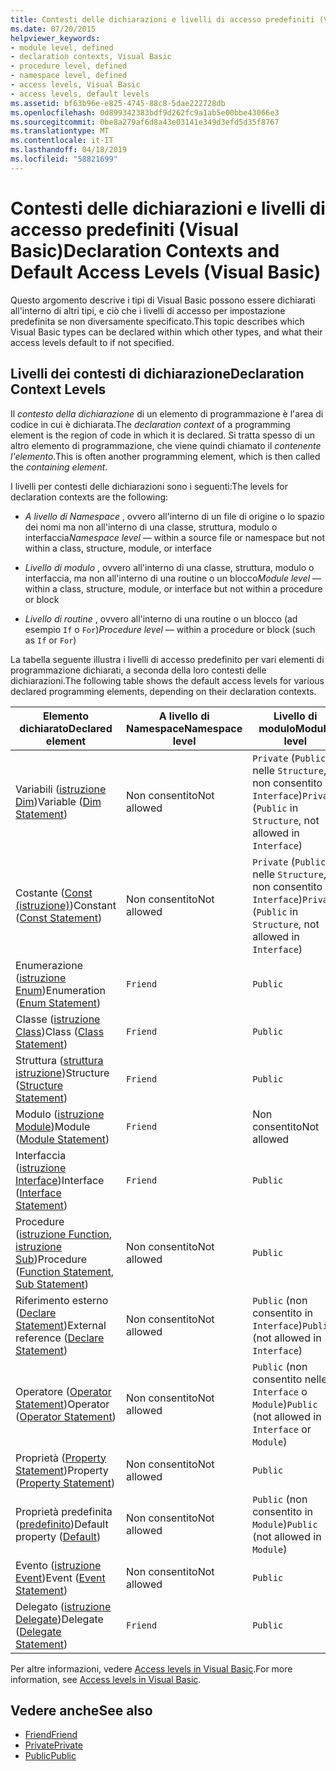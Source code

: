```yaml
---
title: Contesti delle dichiarazioni e livelli di accesso predefiniti (Visual Basic)
ms.date: 07/20/2015
helpviewer_keywords:
- module level, defined
- declaration contexts, Visual Basic
- procedure level, defined
- namespace level, defined
- access levels, Visual Basic
- access levels, default levels
ms.assetid: bf63b96e-e825-4745-88c8-5dae222728db
ms.openlocfilehash: 0d899342383bdf9d262fc9a1ab5e00bbe43066e3
ms.sourcegitcommit: 0be8a279af6d8a43e03141e349d3efd5d35f8767
ms.translationtype: MT
ms.contentlocale: it-IT
ms.lasthandoff: 04/18/2019
ms.locfileid: "58821699"
---
```

# <a name="declaration-contexts-and-default-access-levels-visual-basic"></a><span data-ttu-id="46dd7-102">Contesti delle dichiarazioni e livelli di accesso predefiniti (Visual Basic)</span><span class="sxs-lookup"><span data-stu-id="46dd7-102">Declaration Contexts and Default Access Levels (Visual Basic)</span></span>
<span data-ttu-id="46dd7-103">Questo argomento descrive i tipi di Visual Basic possono essere dichiarati all'interno di altri tipi, e ciò che i livelli di accesso per impostazione predefinita se non diversamente specificato.</span><span class="sxs-lookup"><span data-stu-id="46dd7-103">This topic describes which Visual Basic types can be declared within which other types, and what their access levels default to if not specified.</span></span>  
  
## <a name="declaration-context-levels"></a><span data-ttu-id="46dd7-104">Livelli dei contesti di dichiarazione</span><span class="sxs-lookup"><span data-stu-id="46dd7-104">Declaration Context Levels</span></span>  
 <span data-ttu-id="46dd7-105">Il *contesto della dichiarazione* di un elemento di programmazione è l'area di codice in cui è dichiarata.</span><span class="sxs-lookup"><span data-stu-id="46dd7-105">The *declaration context* of a programming element is the region of code in which it is declared.</span></span> <span data-ttu-id="46dd7-106">Si tratta spesso di un altro elemento di programmazione, che viene quindi chiamato il *contenente l'elemento*.</span><span class="sxs-lookup"><span data-stu-id="46dd7-106">This is often another programming element, which is then called the *containing element*.</span></span>  
  
 <span data-ttu-id="46dd7-107">I livelli per contesti delle dichiarazioni sono i seguenti:</span><span class="sxs-lookup"><span data-stu-id="46dd7-107">The levels for declaration contexts are the following:</span></span>  
  
-   <span data-ttu-id="46dd7-108">*A livello di Namespace* , ovvero all'interno di un file di origine o lo spazio dei nomi ma non all'interno di una classe, struttura, modulo o interfaccia</span><span class="sxs-lookup"><span data-stu-id="46dd7-108">*Namespace level* — within a source file or namespace but not within a class, structure, module, or interface</span></span>  
  
-   <span data-ttu-id="46dd7-109">*Livello di modulo* , ovvero all'interno di una classe, struttura, modulo o interfaccia, ma non all'interno di una routine o un blocco</span><span class="sxs-lookup"><span data-stu-id="46dd7-109">*Module level* — within a class, structure, module, or interface but not within a procedure or block</span></span>  
  
-   <span data-ttu-id="46dd7-110">*Livello di routine* , ovvero all'interno di una routine o un blocco (ad esempio `If` o `For`)</span><span class="sxs-lookup"><span data-stu-id="46dd7-110">*Procedure level* — within a procedure or block (such as `If` or `For`)</span></span>  
  
 <span data-ttu-id="46dd7-111">La tabella seguente illustra i livelli di accesso predefinito per vari elementi di programmazione dichiarati, a seconda della loro contesti delle dichiarazioni.</span><span class="sxs-lookup"><span data-stu-id="46dd7-111">The following table shows the default access levels for various declared programming elements, depending on their declaration contexts.</span></span>  
  
|<span data-ttu-id="46dd7-112">Elemento dichiarato</span><span class="sxs-lookup"><span data-stu-id="46dd7-112">Declared element</span></span>|<span data-ttu-id="46dd7-113">A livello di Namespace</span><span class="sxs-lookup"><span data-stu-id="46dd7-113">Namespace level</span></span>|<span data-ttu-id="46dd7-114">Livello di modulo</span><span class="sxs-lookup"><span data-stu-id="46dd7-114">Module level</span></span>|<span data-ttu-id="46dd7-115">Livello di routine</span><span class="sxs-lookup"><span data-stu-id="46dd7-115">Procedure level</span></span>|  
|----------------------|---------------------|------------------|---------------------|  
|<span data-ttu-id="46dd7-116">Variabili ([istruzione Dim](../../../visual-basic/language-reference/statements/dim-statement.md))</span><span class="sxs-lookup"><span data-stu-id="46dd7-116">Variable ([Dim Statement](../../../visual-basic/language-reference/statements/dim-statement.md))</span></span>|<span data-ttu-id="46dd7-117">Non consentito</span><span class="sxs-lookup"><span data-stu-id="46dd7-117">Not allowed</span></span>|<span data-ttu-id="46dd7-118">`Private` (`Public` nelle `Structure`, non consentito in `Interface`)</span><span class="sxs-lookup"><span data-stu-id="46dd7-118">`Private` (`Public` in `Structure`, not allowed in `Interface`)</span></span>|`Public`|  
|<span data-ttu-id="46dd7-119">Costante ([Const (istruzione)](../../../visual-basic/language-reference/statements/const-statement.md))</span><span class="sxs-lookup"><span data-stu-id="46dd7-119">Constant ([Const Statement](../../../visual-basic/language-reference/statements/const-statement.md))</span></span>|<span data-ttu-id="46dd7-120">Non consentito</span><span class="sxs-lookup"><span data-stu-id="46dd7-120">Not allowed</span></span>|<span data-ttu-id="46dd7-121">`Private` (`Public` nelle `Structure`, non consentito in `Interface`)</span><span class="sxs-lookup"><span data-stu-id="46dd7-121">`Private` (`Public` in `Structure`, not allowed in `Interface`)</span></span>|`Public`|  
|<span data-ttu-id="46dd7-122">Enumerazione ([istruzione Enum](../../../visual-basic/language-reference/statements/enum-statement.md))</span><span class="sxs-lookup"><span data-stu-id="46dd7-122">Enumeration ([Enum Statement](../../../visual-basic/language-reference/statements/enum-statement.md))</span></span>|`Friend`|`Public`|<span data-ttu-id="46dd7-123">Non consentito</span><span class="sxs-lookup"><span data-stu-id="46dd7-123">Not allowed</span></span>|  
|<span data-ttu-id="46dd7-124">Classe ([istruzione Class](../../../visual-basic/language-reference/statements/class-statement.md))</span><span class="sxs-lookup"><span data-stu-id="46dd7-124">Class ([Class Statement](../../../visual-basic/language-reference/statements/class-statement.md))</span></span>|`Friend`|`Public`|<span data-ttu-id="46dd7-125">Non consentito</span><span class="sxs-lookup"><span data-stu-id="46dd7-125">Not allowed</span></span>|  
|<span data-ttu-id="46dd7-126">Struttura ([struttura istruzione](../../../visual-basic/language-reference/statements/structure-statement.md))</span><span class="sxs-lookup"><span data-stu-id="46dd7-126">Structure ([Structure Statement](../../../visual-basic/language-reference/statements/structure-statement.md))</span></span>|`Friend`|`Public`|<span data-ttu-id="46dd7-127">Non consentito</span><span class="sxs-lookup"><span data-stu-id="46dd7-127">Not allowed</span></span>|  
|<span data-ttu-id="46dd7-128">Modulo ([istruzione Module](../../../visual-basic/language-reference/statements/module-statement.md))</span><span class="sxs-lookup"><span data-stu-id="46dd7-128">Module ([Module Statement](../../../visual-basic/language-reference/statements/module-statement.md))</span></span>|`Friend`|<span data-ttu-id="46dd7-129">Non consentito</span><span class="sxs-lookup"><span data-stu-id="46dd7-129">Not allowed</span></span>|<span data-ttu-id="46dd7-130">Non consentito</span><span class="sxs-lookup"><span data-stu-id="46dd7-130">Not allowed</span></span>|  
|<span data-ttu-id="46dd7-131">Interfaccia ([istruzione Interface](../../../visual-basic/language-reference/statements/interface-statement.md))</span><span class="sxs-lookup"><span data-stu-id="46dd7-131">Interface ([Interface Statement](../../../visual-basic/language-reference/statements/interface-statement.md))</span></span>|`Friend`|`Public`|<span data-ttu-id="46dd7-132">Non consentito</span><span class="sxs-lookup"><span data-stu-id="46dd7-132">Not allowed</span></span>|  
|<span data-ttu-id="46dd7-133">Procedure ([istruzione Function](../../../visual-basic/language-reference/statements/function-statement.md), [istruzione Sub](../../../visual-basic/language-reference/statements/sub-statement.md))</span><span class="sxs-lookup"><span data-stu-id="46dd7-133">Procedure ([Function Statement](../../../visual-basic/language-reference/statements/function-statement.md), [Sub Statement](../../../visual-basic/language-reference/statements/sub-statement.md))</span></span>|<span data-ttu-id="46dd7-134">Non consentito</span><span class="sxs-lookup"><span data-stu-id="46dd7-134">Not allowed</span></span>|`Public`|<span data-ttu-id="46dd7-135">Non consentito</span><span class="sxs-lookup"><span data-stu-id="46dd7-135">Not allowed</span></span>|  
|<span data-ttu-id="46dd7-136">Riferimento esterno ([Declare Statement](../../../visual-basic/language-reference/statements/declare-statement.md))</span><span class="sxs-lookup"><span data-stu-id="46dd7-136">External reference ([Declare Statement](../../../visual-basic/language-reference/statements/declare-statement.md))</span></span>|<span data-ttu-id="46dd7-137">Non consentito</span><span class="sxs-lookup"><span data-stu-id="46dd7-137">Not allowed</span></span>|<span data-ttu-id="46dd7-138">`Public` (non consentito in `Interface`)</span><span class="sxs-lookup"><span data-stu-id="46dd7-138">`Public` (not allowed in `Interface`)</span></span>|<span data-ttu-id="46dd7-139">Non consentito</span><span class="sxs-lookup"><span data-stu-id="46dd7-139">Not allowed</span></span>|  
|<span data-ttu-id="46dd7-140">Operatore ([Operator Statement](../../../visual-basic/language-reference/statements/operator-statement.md))</span><span class="sxs-lookup"><span data-stu-id="46dd7-140">Operator ([Operator Statement](../../../visual-basic/language-reference/statements/operator-statement.md))</span></span>|<span data-ttu-id="46dd7-141">Non consentito</span><span class="sxs-lookup"><span data-stu-id="46dd7-141">Not allowed</span></span>|<span data-ttu-id="46dd7-142">`Public` (non consentito nelle `Interface` o `Module`)</span><span class="sxs-lookup"><span data-stu-id="46dd7-142">`Public` (not allowed in `Interface` or `Module`)</span></span>|<span data-ttu-id="46dd7-143">Non consentito</span><span class="sxs-lookup"><span data-stu-id="46dd7-143">Not allowed</span></span>|  
|<span data-ttu-id="46dd7-144">Proprietà ([Property Statement](../../../visual-basic/language-reference/statements/property-statement.md))</span><span class="sxs-lookup"><span data-stu-id="46dd7-144">Property ([Property Statement](../../../visual-basic/language-reference/statements/property-statement.md))</span></span>|<span data-ttu-id="46dd7-145">Non consentito</span><span class="sxs-lookup"><span data-stu-id="46dd7-145">Not allowed</span></span>|`Public`|<span data-ttu-id="46dd7-146">Non consentito</span><span class="sxs-lookup"><span data-stu-id="46dd7-146">Not allowed</span></span>|  
|<span data-ttu-id="46dd7-147">Proprietà predefinita ([predefinito](../../../visual-basic/language-reference/modifiers/default.md))</span><span class="sxs-lookup"><span data-stu-id="46dd7-147">Default property ([Default](../../../visual-basic/language-reference/modifiers/default.md))</span></span>|<span data-ttu-id="46dd7-148">Non consentito</span><span class="sxs-lookup"><span data-stu-id="46dd7-148">Not allowed</span></span>|<span data-ttu-id="46dd7-149">`Public` (non consentito in `Module`)</span><span class="sxs-lookup"><span data-stu-id="46dd7-149">`Public` (not allowed in `Module`)</span></span>|<span data-ttu-id="46dd7-150">Non consentito</span><span class="sxs-lookup"><span data-stu-id="46dd7-150">Not allowed</span></span>|  
|<span data-ttu-id="46dd7-151">Evento ([istruzione Event](../../../visual-basic/language-reference/statements/event-statement.md))</span><span class="sxs-lookup"><span data-stu-id="46dd7-151">Event ([Event Statement](../../../visual-basic/language-reference/statements/event-statement.md))</span></span>|<span data-ttu-id="46dd7-152">Non consentito</span><span class="sxs-lookup"><span data-stu-id="46dd7-152">Not allowed</span></span>|`Public`|<span data-ttu-id="46dd7-153">Non consentito</span><span class="sxs-lookup"><span data-stu-id="46dd7-153">Not allowed</span></span>|  
|<span data-ttu-id="46dd7-154">Delegato ([istruzione Delegate](../../../visual-basic/language-reference/statements/delegate-statement.md))</span><span class="sxs-lookup"><span data-stu-id="46dd7-154">Delegate ([Delegate Statement](../../../visual-basic/language-reference/statements/delegate-statement.md))</span></span>|`Friend`|`Public`|<span data-ttu-id="46dd7-155">Non consentito</span><span class="sxs-lookup"><span data-stu-id="46dd7-155">Not allowed</span></span>|  
  
 <span data-ttu-id="46dd7-156">Per altre informazioni, vedere [Access levels in Visual Basic](../../../visual-basic/programming-guide/language-features/declared-elements/access-levels.md).</span><span class="sxs-lookup"><span data-stu-id="46dd7-156">For more information, see [Access levels in Visual Basic](../../../visual-basic/programming-guide/language-features/declared-elements/access-levels.md).</span></span>  
  
## <a name="see-also"></a><span data-ttu-id="46dd7-157">Vedere anche</span><span class="sxs-lookup"><span data-stu-id="46dd7-157">See also</span></span>

- [<span data-ttu-id="46dd7-158">Friend</span><span class="sxs-lookup"><span data-stu-id="46dd7-158">Friend</span></span>](../../../visual-basic/language-reference/modifiers/friend.md)
- [<span data-ttu-id="46dd7-159">Private</span><span class="sxs-lookup"><span data-stu-id="46dd7-159">Private</span></span>](../../../visual-basic/language-reference/modifiers/private.md)
- [<span data-ttu-id="46dd7-160">Public</span><span class="sxs-lookup"><span data-stu-id="46dd7-160">Public</span></span>](../../../visual-basic/language-reference/modifiers/public.md)
